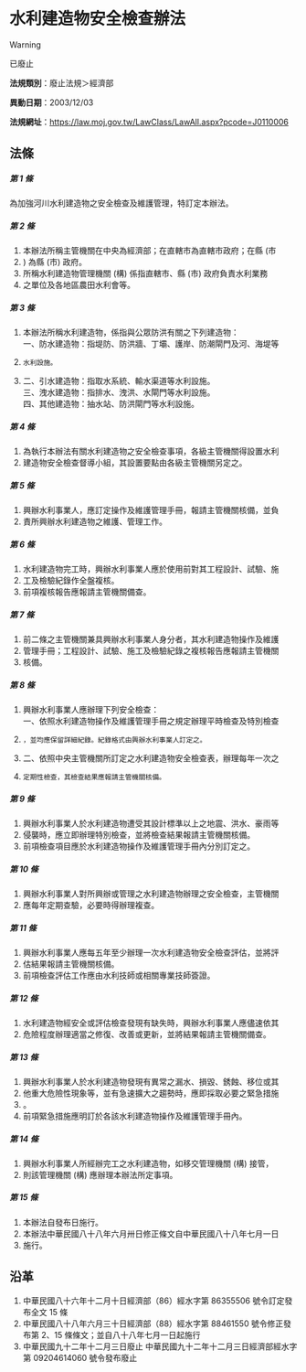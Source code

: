 # 水利建造物安全檢查辦法


> [!WARNING]
> 已廢止


**法規類別**：廢止法規＞經濟部

**異動日期**：2003/12/03  

**法規網址**：https://law.moj.gov.tw/LawClass/LawAll.aspx?pcode=J0110006



## 法條
##### 第 1 條
為加強河川水利建造物之安全檢查及維護管理，特訂定本辦法。

##### 第 2 條
1. 本辦法所稱主管機關在中央為經濟部；在直轄市為直轄市政府；在縣 (市
1. ) 為縣 (市) 政府。
1. 所稱水利建造物管理機關 (構) 係指直轄市、縣 (市) 政府負責水利業務
1. 之單位及各地區農田水利會等。

##### 第 3 條
1. 本辦法所稱水利建造物，係指與公眾防洪有關之下列建造物：  
一、防水建造物：指堤防、防洪牆、丁壩、護岸、防潮閘門及河、海堤等
1.     水利設施。
1. 二、引水建造物：指取水系統、輸水渠道等水利設施。  
三、洩水建造物：指排水、洩洪、水閘門等水利設施。  
四、其他建造物：抽水站、防洪閘門等水利設施。

##### 第 4 條
1. 為執行本辦法有關水利建造物之安全檢查事項，各級主管機關得設置水利
1. 建造物安全檢查督導小組，其設置要點由各級主管機關另定之。

##### 第 5 條
1. 興辦水利事業人，應訂定操作及維護管理手冊，報請主管機關核備，並負
1. 責所興辦水利建造物之維護、管理工作。

##### 第 6 條
1. 水利建造物完工時，興辦水利事業人應於使用前對其工程設計、試驗、施
1. 工及檢驗紀錄作全盤複核。
1. 前項複核報告應報請主管機關備查。

##### 第 7 條
1. 前二條之主管機關兼具興辦水利事業人身分者，其水利建造物操作及維護
1. 管理手冊；工程設計、試驗、施工及檢驗紀錄之複核報告應報請主管機關
1. 核備。

##### 第 8 條
1. 興辦水利事業人應辦理下列安全檢查：  
一、依照水利建造物操作及維護管理手冊之規定辦理平時檢查及特別檢查
1.     ，並均應保留詳細紀錄。紀錄格式由興辦水利事業人訂定之。
1. 二、依照中央主管機關所訂定之水利建造物安全檢查表，辦理每年一次之
1.     定期性檢查，其檢查結果應報請主管機關核備。

##### 第 9 條
1. 興辦水利事業人於水利建造物遭受其設計標準以上之地震、洪水、豪雨等
1. 侵襲時，應立即辦理特別檢查，並將檢查結果報請主管機關核備。
1. 前項檢查項目應於水利建造物操作及維護管理手冊內分別訂定之。

##### 第 10 條
1. 興辦水利事業人對所興辦或管理之水利建造物辦理之安全檢查，主管機關
1. 應每年定期查驗，必要時得辦理複查。

##### 第 11 條
1. 興辦水利事業人應每五年至少辦理一次水利建造物安全檢查評估，並將評
1. 估結果報請主管機關核備。
1. 前項檢查評估工作應由水利技師或相關專業技師簽證。

##### 第 12 條
1. 水利建造物經安全或評估檢查發現有缺失時，興辦水利事業人應儘速依其
1. 危險程度辦理適當之修復、改善或更新，並將結果報請主管機關備查。

##### 第 13 條
1. 興辦水利事業人於水利建造物發現有異常之漏水、損毀、銹蝕、移位或其
1. 他重大危險性現象等，並有急速擴大之趨勢時，應即採取必要之緊急措施
1. 。
1. 前項緊急措施應明訂於各該水利建造物操作及維護管理手冊內。

##### 第 14 條
1. 興辦水利事業人所經辦完工之水利建造物，如移交管理機關 (構) 接管，
1. 則該管理機關 (構) 應辦理本辦法所定事項。

##### 第 15 條
1. 本辦法自發布日施行。
1. 本辦法中華民國八十八年六月卅日修正條文自中華民國八十八年七月一日
1. 施行。

## 沿革
1. 中華民國八十六年十二月十日經濟部（86）經水字第 86355506 號令訂定發布全文 15 條
1. 中華民國八十八年六月三十日經濟部（88）經水字第 88461550 號令修正發布第 2、15  條條文；並自八十八年七月一日起施行
1. 中華民國九十二年十二月三日廢止                                中華民國九十二年十二月三日經濟部經水字第 09204614060  號令發布廢止
